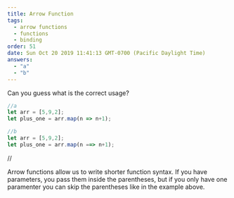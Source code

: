 ```yaml
---
title: Arrow Function
tags:
  - arrow functions
  - functions
  - binding
order: 51
date: Sun Oct 20 2019 11:41:13 GMT-0700 (Pacific Daylight Time)
answers: 
  - "a"
  - "b"
---
```

Can you guess what is the correct usage?

```javascript
//a
let arr = [5,9,2];
let plus_one = arr.map(n => n+1);

//b
let arr = [5,9,2];
let plus_one = arr.map(n ==> n+1);
```

// <!-- explanation -->

Arrow functions allow us to write shorter function syntax. If you have parameters, you pass them inside the parentheses, but if you only have one paramenter you can skip the parentheses like in the example above. 



